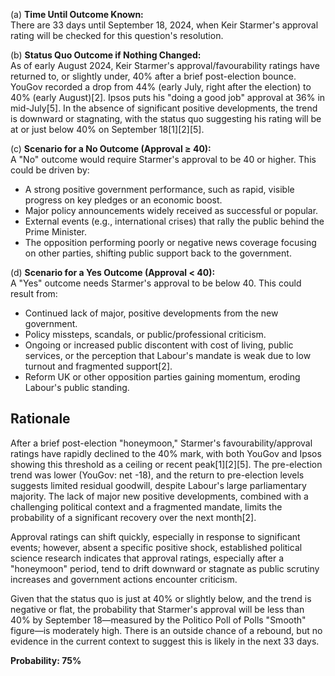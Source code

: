 (a) **Time Until Outcome Known:**  
There are 33 days until September 18, 2024, when Keir Starmer's approval rating will be checked for this question's resolution.

(b) **Status Quo Outcome if Nothing Changed:**  
As of early August 2024, Keir Starmer's approval/favourability ratings have returned to, or slightly under, 40% after a brief post-election bounce. YouGov recorded a drop from 44% (early July, right after the election) to 40% (early August)[2]. Ipsos puts his "doing a good job" approval at 36% in mid-July[5]. In the absence of significant positive developments, the trend is downward or stagnating, with the status quo suggesting his rating will be at or just below 40% on September 18[1][2][5].

(c) **Scenario for a No Outcome (Approval ≥ 40):**  
A "No" outcome would require Starmer's approval to be 40 or higher. This could be driven by:
- A strong positive government performance, such as rapid, visible progress on key pledges or an economic boost.
- Major policy announcements widely received as successful or popular.
- External events (e.g., international crises) that rally the public behind the Prime Minister.
- The opposition performing poorly or negative news coverage focusing on other parties, shifting public support back to the government.

(d) **Scenario for a Yes Outcome (Approval < 40):**  
A "Yes" outcome needs Starmer's approval to be below 40. This could result from:
- Continued lack of major, positive developments from the new government.
- Policy missteps, scandals, or public/professional criticism.
- Ongoing or increased public discontent with cost of living, public services, or the perception that Labour's mandate is weak due to low turnout and fragmented support[2].
- Reform UK or other opposition parties gaining momentum, eroding Labour's public standing.

## Rationale

After a brief post-election "honeymoon," Starmer's favourability/approval ratings have rapidly declined to the 40% mark, with both YouGov and Ipsos showing this threshold as a ceiling or recent peak[1][2][5]. The pre-election trend was lower (YouGov: net -18), and the return to pre-election levels suggests limited residual goodwill, despite Labour's large parliamentary majority. The lack of major new positive developments, combined with a challenging political context and a fragmented mandate, limits the probability of a significant recovery over the next month[2]. 

Approval ratings can shift quickly, especially in response to significant events; however, absent a specific positive shock, established political science research indicates that approval ratings, especially after a "honeymoon" period, tend to drift downward or stagnate as public scrutiny increases and government actions encounter criticism.

Given that the status quo is just at 40% or slightly below, and the trend is negative or flat, the probability that Starmer's approval will be less than 40% by September 18—measured by the Politico Poll of Polls "Smooth" figure—is moderately high. There is an outside chance of a rebound, but no evidence in the current context to suggest this is likely in the next 33 days.

**Probability: 75%**